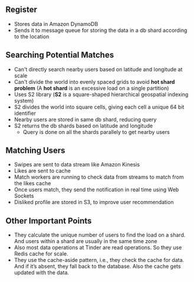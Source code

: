 ## Register

* Stores data in Amazon DynamoDB 
* Sends it to message queue for storing the data in a db shard according to the location

## Searching Potential Matches

* Can't directly search nearby users based on latitude and longitude at scale
* Can't divide the world into evenly spaced grids to avoid **hot shard problem** (A **hot shard** is an excessive load on a single partition)
* Uses S2 library (**S2** is a square-shaped hierarchical geospatial indexing system)
* S2 divides the world into square cells, giving each cell a unique 64 bit identifier
* Nearby users are stored in same db shard, reducing query
* S2 returns the db shards based on latitude and longitude
	* Query is done on all the shards parallely to get nearby users

## Matching Users

* Swipes are sent to data stream like Amazon Kinesis
* Likes are sent to cache
* Match workers are running to check data from streams to match from the likes cache
* Once users match, they send the notification in real time using Web Sockets
* Disliked profile are stored in S3, to improve user recommendation

## Other Important Points

* They calculate the unique number of users to find the load on a shard. And users within a shard are usually in the same time zone
* Also most data operations at Tinder are read operations. So they use Redis cache for scale.
* They use the cache-aside pattern, i.e., they check the cache for data. And if it’s absent, they fall back to the database. Also the cache gets updated with the data.